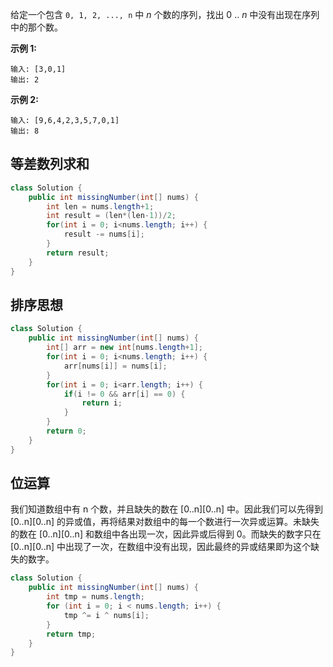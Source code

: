 给定一个包含 `0, 1, 2, ..., n` 中 *n* 个数的序列，找出 0 .. *n* 中没有出现在序列中的那个数。

**示例 1:**

```
输入: [3,0,1]
输出: 2
```

**示例 2:**

```
输入: [9,6,4,2,3,5,7,0,1]
输出: 8
```

## 等差数列求和

```java
class Solution {
    public int missingNumber(int[] nums) {
        int len = nums.length+1;
        int result = (len*(len-1))/2;
        for(int i = 0; i<nums.length; i++) {
            result -= nums[i];
        }
        return result;
    }
}
```

## 排序思想

```java
class Solution {
    public int missingNumber(int[] nums) {
        int[] arr = new int[nums.length+1];
        for(int i = 0; i<nums.length; i++) {
            arr[nums[i]] = nums[i];
        }
        for(int i = 0; i<arr.length; i++) {
            if(i != 0 && arr[i] == 0) {
                return i;
            }
        }
        return 0;
    }
}
```

## 位运算

我们知道数组中有 n 个数，并且缺失的数在 [0..n][0..n] 中。因此我们可以先得到 [0..n][0..n] 的异或值，再将结果对数组中的每一个数进行一次异或运算。未缺失的数在 [0..n][0..n] 和数组中各出现一次，因此异或后得到 0。而缺失的数字只在 [0..n][0..n] 中出现了一次，在数组中没有出现，因此最终的异或结果即为这个缺失的数字。

```java
class Solution {
    public int missingNumber(int[] nums) {
        int tmp = nums.length;
        for (int i = 0; i < nums.length; i++) {
            tmp ^= i ^ nums[i];
        }
        return tmp;
    }
}
```

